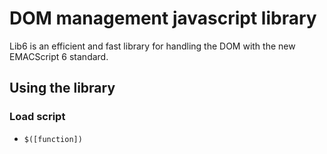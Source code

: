 # DOM management javascript library

Lib6 is an efficient and fast library for handling the DOM with the new EMACScript 6 standard.

## Using the library

### Load script  

- `$([function])`
